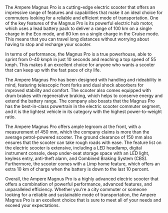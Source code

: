 The Ampere Magnus Pro is a cutting-edge electric scooter that offers an impressive range of features and capabilities that make it an ideal choice for commuters looking for a reliable and efficient mode of transportation. One of the key features of the Magnus Pro is its powerful electric hub motor, which uses a lead battery pack to deliver a range of 100 km on a single charge in the Eco mode, and 80 km on a single charge in the Cruise mode. This means that you can travel long distances without worrying about having to stop and recharge your scooter.

In terms of performance, the Magnus Pro is a true powerhouse, able to sprint from 0-40 kmph in just 10 seconds and reaching a top speed of 55 kmph. This makes it an excellent choice for anyone who wants a scooter that can keep up with the fast pace of city life.

The Ampere Magnus Pro has been designed with handling and rideability in mind, featuring telescopic front forks and dual shock absorbers for improved stability and comfort. The scooter also comes equipped with drum brakes with regenerative braking, which helps to conserve energy and extend the battery range. The company also boasts that the Magnus Pro has the best-in-class powertrain in the electric scooter commuter segment, and it is the lightest vehicle in its category with the highest power-to-weight ratio.

The Ampere Magnus Pro offers ample legroom at the front, with a measurement of 450 mm, which the company claims is more than the average petrol-powered scooter. The ground clearance of 150 mm also ensures that the scooter can take rough roads with ease. The feature list on the electric scooter is extensive, including a LED headlamp, digital instrument console, deep under-seat storage space with an LED light, keyless entry, anti-theft alarm, and Combined Braking System (CBS). Furthermore, the scooter comes with a Limp home feature, which offers an extra 10 km of charge when the battery is down to the last 10 percent.

Overall, the Ampere Magnus Pro is a highly advanced electric scooter that offers a combination of powerful performance, advanced features, and unparalleled efficiency. Whether you're a city commuter or someone looking for a reliable and sustainable mode of transportation, the Ampere Magnus Pro is an excellent choice that is sure to meet all of your needs and exceed your expectations.